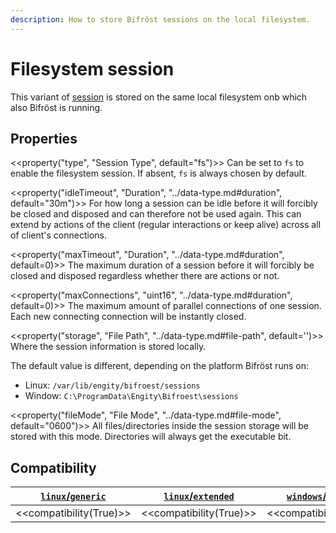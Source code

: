 ```yaml
---
description: How to store Bifröst sessions on the local filesystem.
---
```


# Filesystem session

This variant of [session](index.md) is stored on the same local filesystem onb which also Bifröst is running.

## Properties

<<property("type", "Session Type", default="fs")>>
Can be set to `fs` to enable the filesystem session. If absent, `fs` is always chosen by default.

<<property("idleTimeout", "Duration", "../data-type.md#duration", default="30m")>>
For how long a session can be idle before it will forcibly be closed and disposed and can therefore not be used again. This can extend by actions of the client (regular interactions or keep alive) across all of client's connections.

<<property("maxTimeout", "Duration", "../data-type.md#duration", default=0)>>
The maximum duration of a session before it will forcibly be closed and disposed regardless whether there are actions or not.

<<property("maxConnections", "uint16", "../data-type.md#duration", default=0)>>
The maximum amount of parallel connections of one session. Each new connecting connection will be instantly closed.

<<property("storage", "File Path", "../data-type.md#file-path", default='<os specific>')>>
Where the session information is stored locally.

The default value is different, depending on the platform Bifröst runs on:

* Linux: `/var/lib/engity/bifroest/sessions`
* Window: `C:\ProgramData\Engity\Bifroest\sessions`

<<property("fileMode", "File Mode", "../data-type.md#file-mode", default="0600")>>
All files/directories inside the session storage will be stored with this mode. Directories will always get the executable bit.

## Compatibility

| [`linux`/`generic`](../../setup/distribution.md#linux-generic) | [`linux`/`extended`](../../setup/distribution.md#linux-extended) | [`windows`/`generic`](../../setup/distribution.md#windows-generic) |
| - | - | - |
| <<compatibility(True)>> | <<compatibility(True)>> | <<compatibility(True)>> |
